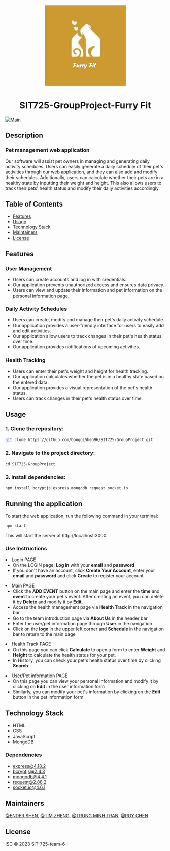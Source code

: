 <div align="center">

<img alt="LOGO" src="./public/images/preview.jpg" width="256" height="256" />

# <strong>SIT725-GroupProject-Furry Fit</strong>

</div>

[![Main](https://img.shields.io/badge/Code--View-main--branch-green.svg?style=flat-square)](https://github.com/DongqiShen96/Sit725-GroupProject)

## <strong>Description</strong>

### Pet management web application

Our software will assist pet owners in managing and generating daily activity schedules. Users can easily generate a daily schedule of their pet's activities through our web application, and they can also add and modify their schedules. Additionally, users can calculate whether their pets are in a healthy state by inputting their weight and height. This also allows users to track their pets' health status and modify their daily activities accordingly.

## <strong>Table of Contents</strong>

- [Features](#features)
- [Usage](#usage)
- [Technology Stack](#technology-stack)
- [Maintainers](#maintainers)
- [License](#license)

## <strong>Features</strong>

### User Management

- Users can create accounts and log in with credentials.
- Our application prevents unauthorized access and ensures data privacy.
- Users can view and update their information and pet information on the personal information page.

### Daily Activity Schedules

- Users can create, modify and manage their pet's daily activity schedule.
- Our application provides a user-friendly interface for users to easily add and edit activities.
- Our application allow users to track changes in their pet's health status over time.
- Our application provides notifications of upcoming activities.

### Health Tracking

- Users can enter their pet's weight and height for health tracking.
- Our application calculates whether the pet is in a healthy state based on the entered data.
- Our application provides a visual representation of the pet's health status.
- Users can track changes in their pet's health status over time.

## <strong>Usage</strong>

### 1. Clone the repository:

```bash
git clone https://github.com/DongqiShen96/SIT725-GroupProject.git
```

### 2. Navigate to the project directory:

```
cd SIT725-GroupProject
```

### 3. Install dependencies:

```
npm install bcryptjs express mongodb request socket.io
```

## <strong>Running the application</strong>

To start the web application, run the following command in your terminal:

```
npm start
```

This will start the server at http://localhost:3000.

### <strong> Use Instructions</strong>

<li>Login PAGE 
<ul>
<li>On the LOGIN page, <strong>Log in</strong> with your <strong>email</strong> and <strong>password</strong></li>
<li>
If you don't have an account, click <strong>Create Your Account</strong>, enter your <strong>email</strong> and <strong>password</strong> and click <strong>Create</strong> to register your account.
</ul></li>
<li>
Main PAGE
<ul>
<li>Click the <strong>ADD EVENT</strong> button on the main page and enter the <strong>time</strong> and <strong>event</strong> to create your pet's event. After creating an event, you can delete it by <strong>Delete</strong> and modify it by <strong>Edit</strong>.
</li><li>
Access the health management page via <strong>Health Track</strong> in the navigation bar
</li><li>
Go to the team introduction page via <strong>About Us</strong> in the header bar
</li><li>
Enter the user/pet information page through <strong>User</strong> in the navigation
</li><li>
Click on the  <strong>logo </strong> in the upper left corner and  <strong>Schedule </strong> in the navigation bar to return to the main page
</li>
</ul></li>
<li>Health Track PAGE 
<ul>
<li>On this page you can click <strong>Calculate</strong> to open a form to enter <strong>Weight</strong> and <strong>Height</strong> to calculate the health status for your pet.</li>
<li>
In History, you can check your pet's health status over time by clicking <strong>Search</strong>
</ul></li>
<li>User/Pet information PAGE 
<ul>
<li>On this page you can view your personal information and modify it by clicking on <strong>Edit</strong> in the user information form</li>
<li>
Similarly, you can modify your pet's information by clicking on the <strong>Edit</strong> button in the pet information form
</ul></li>

## <strong>Technology Stack</strong>

- HTML
- CSS
- JavaScript
- MongoDB

### Dependencies

- express@4.18.2
- bcryptjs@2.4.3
- mongodb@4.4.1
- request@2.88.2
- socket.io@4.6.1

## <strong>Maintainers</strong>

[@ENDER SHEN](https://github.com/DongqiShen96), [@TIM ZHENG](https://github.com/FradAlfTim), [@TRUNG MINH TRAN](https://github.com/tmtrungg), [@ROY CHEN](https://github.com/Nightcatclub)

## <strong>License</strong>

ISC © 2023 SIT-725-team-6
